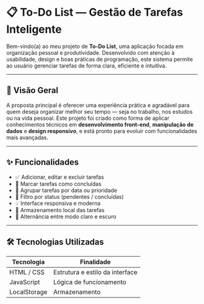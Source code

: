 # 📋 To-Do List — Gestão de Tarefas Inteligente

Bem-vindo(a) ao meu projeto de **To-Do List**, uma aplicação focada em organização pessoal e produtividade. Desenvolvido com atenção à usabilidade, design e boas práticas de programação, este sistema permite ao usuário gerenciar tarefas de forma clara, eficiente e intuitiva.

---

## 🚀 Visão Geral

A proposta principal é oferecer uma experiência prática e agradável para quem deseja organizar melhor seu tempo — seja no trabalho, nos estudos ou na vida pessoal. Este projeto foi criado como forma de aplicar conhecimentos técnicos em **desenvolvimento front-end**, **manipulação de dados** e **design responsivo**, e está pronto para evoluir com funcionalidades mais avançadas.

---

## ✨ Funcionalidades

- ✅ Adicionar, editar e excluir tarefas
- 📌 Marcar tarefas como concluídas
- 📆 Agrupar tarefas por data ou prioridade
- 🔎 Filtro por status (pendentes / concluídas)
- 💡 Interface responsiva e moderna
- 💾 Armazenamento local das tarefas
- 🎨 Alternância entre modo claro e escuro

---

## 🛠 Tecnologias Utilizadas

| Tecnologia        | Finalidade                           |
|-------------------|--------------------------------------|
| HTML / CSS        | Estrutura e estilo da interface      |
| JavaScript        | Lógica de funcionamento              |
| LocalStorage      | Armazenamento
